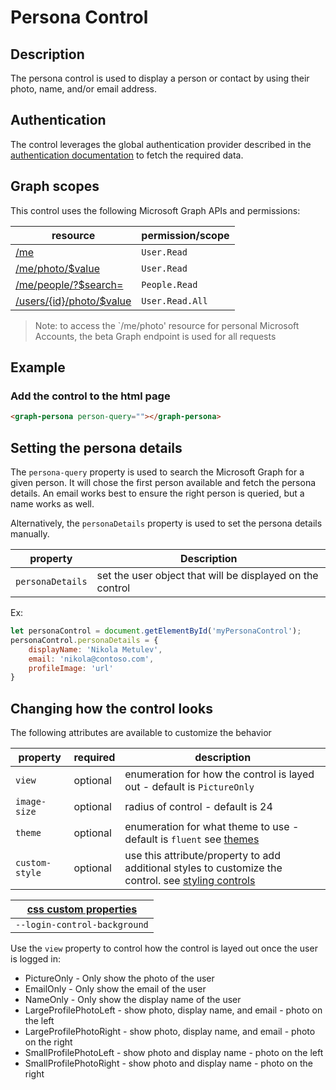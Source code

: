 # Persona Control

## Description
The persona control is used to display a person or contact by using their photo, name, and/or email address. 

## Authentication

The control leverages the global authentication provider described in the [authentication documentation](./../authentication.md) to fetch the required data.

## Graph scopes

This control uses the following Microsoft Graph APIs and permissions:

| resource | permission/scope |
| - | - |
| [/me](https://docs.microsoft.com/en-us/graph/api/user-get?view=graph-rest-1.0) | `User.Read` |
| [/me/photo/$value](https://docs.microsoft.com/en-us/graph/api/profilephoto-get?view=graph-rest-beta) | `User.Read` |
| [/me/people/?$search=](https://docs.microsoft.com/en-us/graph/api/user-list-people?view=graph-rest-1.0) | `People.Read` |
| [/users/{id}/photo/$value](https://docs.microsoft.com/en-us/graph/api/user-list-people?view=graph-rest-1.0) | `User.Read.All` |

> Note: to access the `/me/photo' resource for personal Microsoft Accounts, the beta Graph endpoint is used for all requests

## Example

### Add the control to the html page
```html
<graph-persona person-query=""></graph-persona>
```

## Setting the persona details

The `persona-query` property is used to search the Microsoft Graph for a given person. It will chose the first person available and fetch the persona details. An email works best to ensure the right person is queried, but a name works as well.

Alternatively, the `personaDetails` property is used to set the persona details manually. 

| property | Description |
| --- | --- |
| `personaDetails` | set the user object that will be displayed on the control |

Ex: 

```js
let personaControl = document.getElementById('myPersonaControl');
personaControl.personaDetails = {
    displayName: 'Nikola Metulev',
    email: 'nikola@contoso.com',
    profileImage: 'url'
}
```

## Changing how the control looks

The following attributes are available to customize the behavior

| property  | required  | description |
| --- | --- | --- |
| `view` | optional | enumeration for how the control is layed out - default is `PictureOnly` |
| `image-size` | optional | radius of control - default is 24 |
| `theme` | optional | enumeration for what theme to use - default is `fluent` see [themes](..styling-controls.md#theme/) |
| `custom-style` | optional | use this attribute/property to add additional styles to customize the control. see [styling controls](../styling-controls.md#custom-style/) |


| [css custom properties](../styling-controls.md#css-custom-properties) |
| - |
| `--login-control-background` |

Use the `view` property to control how the control is layed out once the user is logged in:
* PictureOnly - Only show the photo of the user
* EmailOnly - Only show the email of the user
* NameOnly - Only show the display name of the user
* LargeProfilePhotoLeft - show photo, display name, and email - photo on the left
* LargeProfilePhotoRight - show photo, display name, and email - photo on the right
* SmallProfilePhotoLeft - show photo and display name - photo on the left
* SmallProfilePhotoRight - show photo and display name - photo on the right